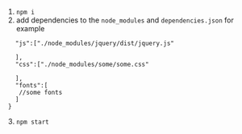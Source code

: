 1. `npm i`
2. add dependencies to the `node_modules` and `dependencies.json` for example 
```
   "js":["./node_modules/jquery/dist/jquery.js"
 
   ],
   "css":["./node_modules/some/some.css"
 
   ],
   "fonts":[
    //some fonts
   ]
 }
```
3. `npm start`